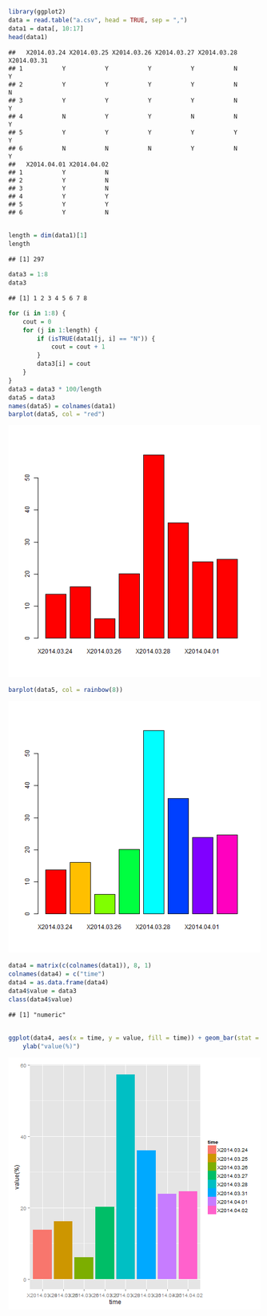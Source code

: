 
```r
library(ggplot2)
data = read.table("a.csv", head = TRUE, sep = ",")
data1 = data[, 10:17]
head(data1)
```

```
##   X2014.03.24 X2014.03.25 X2014.03.26 X2014.03.27 X2014.03.28 X2014.03.31
## 1           Y           Y           Y           Y           N           Y
## 2           Y           Y           Y           Y           N           N
## 3           Y           Y           Y           Y           N           Y
## 4           N           Y           Y           N           N           Y
## 5           Y           Y           Y           Y           Y           Y
## 6           N           N           N           Y           N           Y
##   X2014.04.01 X2014.04.02
## 1           Y           N
## 2           Y           N
## 3           Y           N
## 4           Y           Y
## 5           Y           Y
## 6           Y           N
```

```r

length = dim(data1)[1]
length
```

```
## [1] 297
```

```r
data3 = 1:8
data3
```

```
## [1] 1 2 3 4 5 6 7 8
```

```r
for (i in 1:8) {
    cout = 0
    for (j in 1:length) {
        if (isTRUE(data1[j, i] == "N")) {
            cout = cout + 1
        }
        data3[i] = cout
    }
}
data3 = data3 * 100/length
data5 = data3
names(data5) = colnames(data1)
barplot(data5, col = "red")
```

![plot of chunk unnamed-chunk-1](figure/unnamed-chunk-11.png) 

```r
barplot(data5, col = rainbow(8))
```

![plot of chunk unnamed-chunk-1](figure/unnamed-chunk-12.png) 

```r
data4 = matrix(c(colnames(data1)), 8, 1)
colnames(data4) = c("time")
data4 = as.data.frame(data4)
data4$value = data3
class(data4$value)
```

```
## [1] "numeric"
```

```r

ggplot(data4, aes(x = time, y = value, fill = time)) + geom_bar(stat = "identity") + 
    ylab("value(%)")
```

![plot of chunk unnamed-chunk-1](figure/unnamed-chunk-13.png) 

